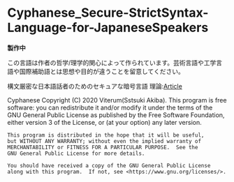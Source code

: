 # Cyphanese_Secure-StrictSyntax-Language-for-JapaneseSpeakers

**製作中**

この言語は作者の哲学/理学的関心によって作られています。芸術言語や工学言語や国際補助語とは思想や目的が違うことを留意してください。

構文厳密な日本語話者のためのセキュアな暗号言語
理論:[Article](./Cyphanese-Articles/document.pdf)

Cyphanese
Copyright (C) 2020 Viterum(Sstsuki Akiba).
This program is free software: you can redistribute it and/or modify
it under the terms of the GNU General Public License as published by
the Free Software Foundation, either version 3 of the License, or
    (at your option) any later version.

    This program is distributed in the hope that it will be useful,
    but WITHOUT ANY WARRANTY; without even the implied warranty of
    MERCHANTABILITY or FITNESS FOR A PARTICULAR PURPOSE.  See the
    GNU General Public License for more details.

    You should have received a copy of the GNU General Public License
    along with this program.  If not, see <https://www.gnu.org/licenses/>.

